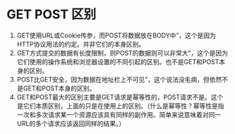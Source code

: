 # GET POST 区别

1. GET使用URL或Cookie传参，而POST将数据放在BODY中”，这个是因为HTTP协议用法的约定。并非它们的本身区别。
2. GET方式提交的数据有长度限制，则POST的数据则可以非常大”，这个是因为它们使用的操作系统和浏览器设置的不同引起的区别。也不是GET和POST本身的区别。
3. POST比GET安全，因为数据在地址栏上不可见”，这个说法没毛病，但依然不是GET和POST本身的区别。
4. GET和POST最大的区别主要是GET请求是幂等性的，POST请求不是。这个是它们本质区别，上面的只是在使用上的区别。（什么是幂等性？幂等性是指一次和多次请求某一个资源应该具有同样的副作用。简单来说意味着对同一URL的多个请求应该返回同样的结果。）
